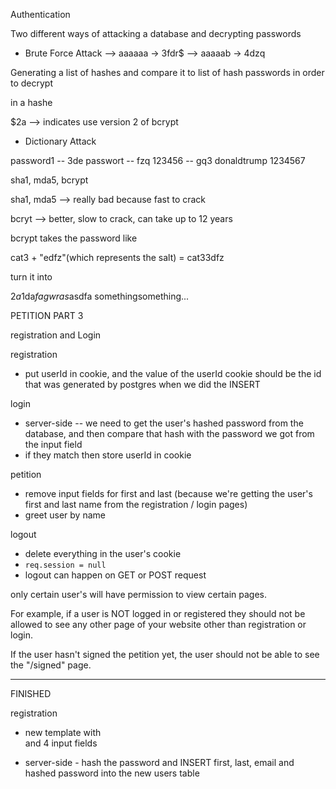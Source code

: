 Authentication

Two different ways of attacking a database and decrypting passwords

-   Brute Force Attack
    --> aaaaaa -> 3fdr\$
    --> aaaaab -> 4dzq

Generating a list of hashes and compare it to list of hash passwords in order to decrypt

in a hashe

\$2a --> indicates use version 2 of bcrypt

-   Dictionary Attack

password1 -- 3de
passwort -- fzq
123456 -- gq3
donaldtrump
1234567

sha1, mda5, bcrypt

sha1, mda5 --> really bad because fast to crack

bcryt --> better, slow to crack, can take up to 12 years

bcrypt takes the
password like

cat3 + "edfz"(which represents the salt)
= cat33dfz

turn it into

$2a$1da$fagwras$asdfa somethingsomething...

PETITION PART 3

registration and Login

registration

-   put userId in cookie, and the value of the userId cookie should be the id that was generated by postgres when we did the INSERT

login

-   server-side -- we need to get the user's hashed password from the database, and then compare that hash with the password we got from the input field
-   if they match then store userId in cookie

petition

-   remove input fields for first and last (because we're getting the user's first and last name from the registration / login pages)
-   greet user by name

logout

-   delete everything in the user's cookie
-   `req.session = null`
-   logout can happen on GET or POST request

only certain user's will have permission to view certain pages.

For example, if a user is NOT logged in or registered they should not be allowed to see any other page of your website other than registration or login.

If the user hasn't signed the petition yet, the user should not be able to see the "/signed" page.

---

FINISHED

registration

-   new template with <form> and 4 input fields
-   server-side - hash the password and INSERT first, last, email and hashed password into the new users table
